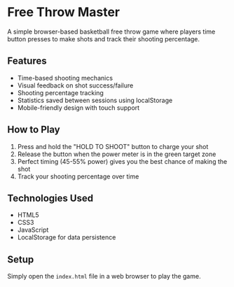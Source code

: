 # Free Throw Master

A simple browser-based basketball free throw game where players time button presses to make shots and track their shooting percentage.

## Features

- Time-based shooting mechanics
- Visual feedback on shot success/failure
- Shooting percentage tracking
- Statistics saved between sessions using localStorage
- Mobile-friendly design with touch support

## How to Play

1. Press and hold the "HOLD TO SHOOT" button to charge your shot
2. Release the button when the power meter is in the green target zone
3. Perfect timing (45-55% power) gives you the best chance of making the shot
4. Track your shooting percentage over time

## Technologies Used

- HTML5
- CSS3
- JavaScript
- LocalStorage for data persistence

## Setup

Simply open the `index.html` file in a web browser to play the game.